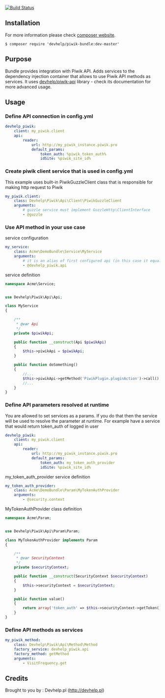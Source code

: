 [![Build Status](https://travis-ci.org/devhelp/piwik-bundle.svg?branch=master)](https://travis-ci.org/devhelp/piwik-bundle)

## Installation

For more information please check [composer website](http://getcomposer.org).

```
$ composer require 'devhelp/piwik-bundle:dev-master'
```

## Purpose

Bundle provides integration with Piwik API. Adds services to the dependency injection container that allows to use Piwik API methods as services.
It uses [devhelp/piwik-api](http://github.com/devhelp/piwik-api) library - check its documentation for more advanced usage.

## Usage

### Define API connection in config.yml

```yml
devhelp_piwik:
    client: my_piwik.client
    api:
        reader:
            url: http://my_piwik_instance.piwik.pro
            default_params:
                token_auth: %piwik_token_auth%
                idSite: %piwik_site_id%
```

### Create piwik client service that is used in config.yml

This example uses built-in PiwikGuzzleClient class that is responsible for making http request to Piwik

```yml
my_piwik.client:
    class: Devhelp\Piwik\Api\Client\PiwikGuzzleClient
    arguments:
        # guzzle service must implement GuzzleHttp\ClientInterface
        - @guzzle
```

### Use API method in your use case

service configuration

```yml
my_service:
    class: Acme\DemoBundle\Service\MyService
    arguments:
        # it is an alias of first configured api (in this case it equals devhelp_piwik.api.reader service)
        - @devhelp_piwik.api
```

service definition

```php
namespace Acme\Service;


use Devhelp\Piwik\Api\Api;

class MyService
{

    /**
     * @var Api
     */
    private $piwikApi;

    public function __construct(Api $piwikApi)
    {
        $this->piwikApi = $piwikApi;
    }

    public function doSomething()
    {
        //...
        $this->piwikApi->getMethod('PiwikPlugin.pluginAction')->call();
        //...
    }
}
```

### Define API parameters resolved at runtime

You are allowed to set services as a params. If you do that then the service will be used to resolve the parameter
at runtime. For example have a service that would return token_auth of logged in user


```yml
devhelp_piwik:
    client: my_piwik.client
    api:
        reader:
            url: http://my_piwik_instance.piwik.pro
            default_params:
                token_auth: my_token_auth_provider
                idSite: %piwik_site_id%
```

my_token_auth_provider service definition

```yml
my_token_auth_provider:
    class: Acme\DemoBundle\Param\MyTokenAuthProvider
    arguments:
        - @security.context
```

MyTokenAuthProvider class definition

```php
namespace Acme\Param;


use Devhelp\Piwik\Api\Param\Param;

class MyTokenAuthProvider implements Param
{

    /**
     * @var SecurityContext
     */
    private $securityContext;

    public function __construct(SecurityContext $securityContext)
    {
        $this->securityContext = $securityContext;
    }

    public function value()
    {
        return array('token_auth' => $this->securityContext->getToken()->getUser()->getPiwikToken());
    }
}
```

### Define API methods as services

```yml
my_piwik_method:
    class: Devhelp\Piwik\Api\Method\Method
    factory_service: devhelp_piwik.api
    factory_method: getMethod
    arguments:
        - VisitFrequency.get
```

## Credits

Brought to you by : Devhelp.pl (http://devhelp.pl)
